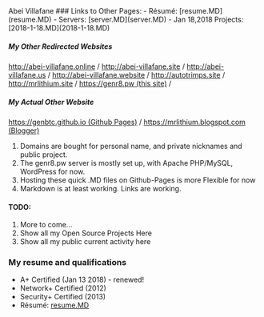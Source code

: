 <head>
<title>Abei Villafane</title>
</head>
Abei Villafane
### Links to Other Pages:
- Résumé: [resume.MD](resume.MD)
- Servers: [server.MD](server.MD)
- Jan 18,2018 Projects: [2018-1-18.MD](2018-1-18.MD)

<h5>My Other Redirected Websites</h5>
<a href="http://abei-villafane.online">http://abei-villafane.online</a> /
<a href="http://abei-villafane.site">http://abei-villafane.site</a> /
<a href="http://abei-villafane.us">http://abei-villafane.us</a> /
<a href="http://abei-villafane.website">http://abei-villafane.website</a> /
<a href="http://autotrimps.site">http://autotrimps.site</a> /
<a href="http://mrlithium.site">http://mrlithium.site</a> /
<a href="https://genr8.pw">https://genr8.pw (this site)</a> /
<h5>My Actual Other Website</h5>
<a href="https://genbtc.github.io">https://genbtc.github.io (Github Pages)</a> /
<a href="https://mrlithium.blogspot.com">https://mrlithium.blogspot.com (Blogger)</a>

1. Domains are bought for personal name, and private nicknames and public project.
1. The genr8.pw server is mostly set up, with Apache PHP/MySQL, WordPress for now.
1. Hosting these quick .MD files on Github-Pages is more Flexible for now
1. Markdown is at least working. Links are working.

#### TODO:

1. More to come...
1. Show all my Open Source Projects Here
1. Show all my public current activity here

### My resume and qualifications
- A+ Certified (Jan 13 2018) - renewed!
- Network+ Certified (2012)
- Security+ Certified (2013)
- Résumé: [resume.MD](resume.MD)
